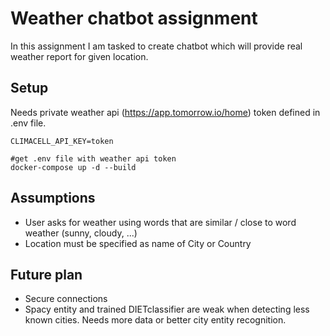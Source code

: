 # Weather chatbot assignment

In this assignment I am tasked to create chatbot which will provide real weather report for given location.

## Setup

Needs private weather api (https://app.tomorrow.io/home) token defined in .env file. 
```dotenv
CLIMACELL_API_KEY=token
```

```
#get .env file with weather api token
docker-compose up -d --build
```

## Assumptions

- User asks for weather using words that are similar / close to word weather (sunny, cloudy, ...)
- Location must be specified as name of City or Country

## Future plan

- Secure connections
- Spacy entity and trained DIETclassifier are weak when detecting less known cities. Needs more data or better city entity recognition.
